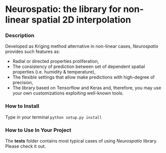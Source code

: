 # Neurospatio: the library for non-linear spatial 2D interpolation

### Description
Developed as Kriging method alternative in non-linear cases, *Neurospatio* provides such features as:
- Radial or directed properties proliferation,
- The consistency of prediction between set of dependent spatial properties (i.e. humidity & temperature),
- The flexible settings that allow make predictions with high-degree of precision,
- The library based on Tensorflow and Keras and, therefore, you may use your own customizations exploiting well-known tools.
 
### How to Install
Type in your terminal 
`python setup.py install`

### How to Use In Your Project
The **tests** folder contains most typical cases of using *Neurospatio* library.
Please check it out.

